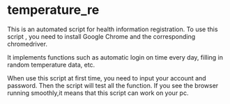 # temperature_re
This is an automated script for health information registration.
To use this script , you need to install Google Chrome and the corresponding chromedriver.


It implements functions such as automatic login on time every day, filling in random temperature data, etc.



When use this script at first time, you need to input your account and password. 
Then the script will test all the function.
If you see the browser running smoothly,it means that this script can work on your pc.


